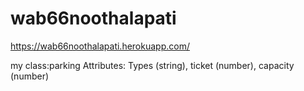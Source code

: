 # wab66noothalapati
https://wab66noothalapati.herokuapp.com/

my class:parking  Attributes: Types (string), ticket (number),  capacity (number)